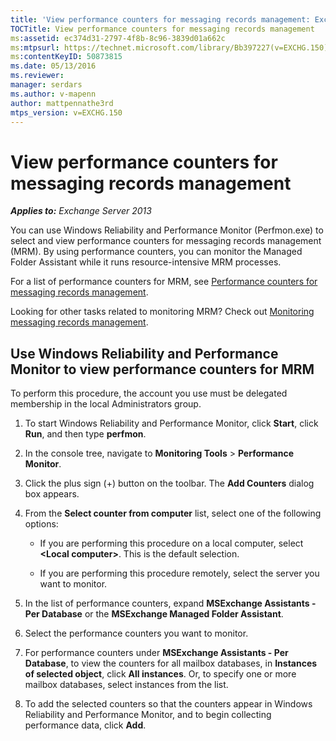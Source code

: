 ```yaml
---
title: 'View performance counters for messaging records management: Exchange 2013 Help'
TOCTitle: View performance counters for messaging records management
ms:assetid: ec374d31-2797-4f8b-8c96-3839d01a662c
ms:mtpsurl: https://technet.microsoft.com/library/Bb397227(v=EXCHG.150)
ms:contentKeyID: 50873815
ms.date: 05/13/2016
ms.reviewer: 
manager: serdars
ms.author: v-mapenn
author: mattpennathe3rd
mtps_version: v=EXCHG.150
---
```


# View performance counters for messaging records management

_**Applies to:** Exchange Server 2013_

You can use Windows Reliability and Performance Monitor (Perfmon.exe) to select and view performance counters for messaging records management (MRM). By using performance counters, you can monitor the Managed Folder Assistant while it runs resource-intensive MRM processes.

For a list of performance counters for MRM, see [Performance counters for messaging records management](performance-counters-for-https://docs.microsoft.com/en-us/exchange/security-and-compliance/messaging-records-management/messaging-records-management).

Looking for other tasks related to monitoring MRM? Check out [Monitoring messaging records management](monitoring-https://docs.microsoft.com/en-us/exchange/security-and-compliance/messaging-records-management/messaging-records-management).

## Use Windows Reliability and Performance Monitor to view performance counters for MRM

To perform this procedure, the account you use must be delegated membership in the local Administrators group.

1. To start Windows Reliability and Performance Monitor, click **Start**, click **Run**, and then type **perfmon**.

2. In the console tree, navigate to **Monitoring Tools** \> **Performance Monitor**.

3. Click the plus sign (+) button on the toolbar. The **Add Counters** dialog box appears.

4. From the **Select counter from computer** list, select one of the following options:

      - If you are performing this procedure on a local computer, select **\<Local computer\>**. This is the default selection.

      - If you are performing this procedure remotely, select the server you want to monitor.

5. In the list of performance counters, expand **MSExchange Assistants - Per Database** or the **MSExchange Managed Folder Assistant**.

6. Select the performance counters you want to monitor.

7. For performance counters under **MSExchange Assistants - Per Database**, to view the counters for all mailbox databases, in **Instances of selected object**, click **All instances**. Or, to specify one or more mailbox databases, select instances from the list.

8. To add the selected counters so that the counters appear in Windows Reliability and Performance Monitor, and to begin collecting performance data, click **Add**.
